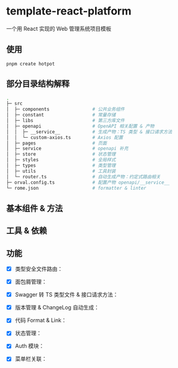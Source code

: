 # template-react-platform

一个用 React 实现的 Web 管理系统项目模板

## 使用

`pnpm create hotpot`

## 部分目录结构解释

```bash
.
├─ src
│  ├─ components                # 公共业务组件
│  ├─ constant                  # 常量存储
│  ├─ libs                      # 第三方库文件
│  ├─ openapi                   # OpenAPI 相关配置 & 产物
│  │  ├─ __service__            # 生成产物：TS 类型 & 接口请求方法
│  │  └─ custom-axios.ts        # Axios 配置
│  ├─ pages                     # 页面
│  ├─ service                   # openapi 补充
│  ├─ store                     # 状态管理
│  ├─ styles                    # 全局样式
│  ├─ types                     # 类型管理
│  ├─ utils                     # 工具封装
│  └─ router.ts                 # 自动生成产物：约定式路由相关
├─ orval.config.ts              # 配置产物 openapi/__service__
└─ rome.json                    # formatter & linter
```

## 基本组件 & 方法

## 工具 & 依赖

## 功能

- [x] 类型安全文件路由：
- [x] 面包屑管理：
- [x] Swagger 转 TS 类型文件 & 接口请求方法：
- [x] 版本管理 & ChangeLog 自动生成：
- [x] 代码 Format & Link：
- [x] 状态管理：
- [x] Auth 模块：
- [x] 菜单栏关联：






